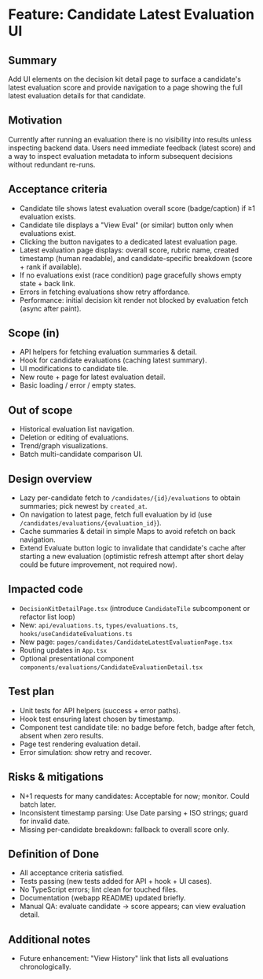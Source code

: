 # Feature: Candidate Latest Evaluation UI

## Summary

Add UI elements on the decision kit detail page to surface a candidate's latest evaluation score and provide navigation to a page showing the full latest evaluation details for that candidate.

## Motivation

Currently after running an evaluation there is no visibility into results unless inspecting backend data. Users need immediate feedback (latest score) and a way to inspect evaluation metadata to inform subsequent decisions without redundant re-runs.

## Acceptance criteria

- Candidate tile shows latest evaluation overall score (badge/caption) if ≥1 evaluation exists.
- Candidate tile displays a "View Eval" (or similar) button only when evaluations exist.
- Clicking the button navigates to a dedicated latest evaluation page.
- Latest evaluation page displays: overall score, rubric name, created timestamp (human readable), and candidate-specific breakdown (score + rank if available).
- If no evaluations exist (race condition) page gracefully shows empty state + back link.
- Errors in fetching evaluations show retry affordance.
- Performance: initial decision kit render not blocked by evaluation fetch (async after paint).

## Scope (in)

- API helpers for fetching evaluation summaries & detail.
- Hook for candidate evaluations (caching latest summary).
- UI modifications to candidate tile.
- New route + page for latest evaluation detail.
- Basic loading / error / empty states.

## Out of scope

- Historical evaluation list navigation.
- Deletion or editing of evaluations.
- Trend/graph visualizations.
- Batch multi-candidate comparison UI.

## Design overview

- Lazy per-candidate fetch to `/candidates/{id}/evaluations` to obtain summaries; pick newest by `created_at`.
- On navigation to latest page, fetch full evaluation by id (use `/candidates/evaluations/{evaluation_id}`).
- Cache summaries & detail in simple Maps to avoid refetch on back navigation.
- Extend Evaluate button logic to invalidate that candidate's cache after starting a new evaluation (optimistic refresh attempt after short delay could be future improvement, not required now).

## Impacted code

- `DecisionKitDetailPage.tsx` (introduce `CandidateTile` subcomponent or refactor list loop)
- New: `api/evaluations.ts`, `types/evaluations.ts`, `hooks/useCandidateEvaluations.ts`
- New page: `pages/candidates/CandidateLatestEvaluationPage.tsx`
- Routing updates in `App.tsx`
- Optional presentational component `components/evaluations/CandidateEvaluationDetail.tsx`

## Test plan

- Unit tests for API helpers (success + error paths).
- Hook test ensuring latest chosen by timestamp.
- Component test candidate tile: no badge before fetch, badge after fetch, absent when zero results.
- Page test rendering evaluation detail.
- Error simulation: show retry and recover.

## Risks & mitigations

- N+1 requests for many candidates: Acceptable for now; monitor. Could batch later.
- Inconsistent timestamp parsing: Use Date parsing + ISO strings; guard for invalid date.
- Missing per-candidate breakdown: fallback to overall score only.

## Definition of Done

- All acceptance criteria satisfied.
- Tests passing (new tests added for API + hook + UI cases).
- No TypeScript errors; lint clean for touched files.
- Documentation (webapp README) updated briefly.
- Manual QA: evaluate candidate → score appears; can view evaluation detail.

## Additional notes

- Future enhancement: "View History" link that lists all evaluations chronologically.

